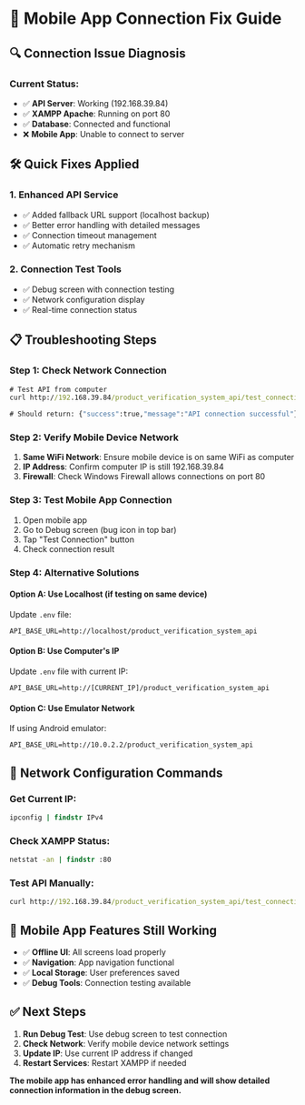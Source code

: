 # 📱 Mobile App Connection Fix Guide

## **🔍 Connection Issue Diagnosis**

### **Current Status:**
- ✅ **API Server**: Working (192.168.39.84)
- ✅ **XAMPP Apache**: Running on port 80
- ✅ **Database**: Connected and functional
- ❌ **Mobile App**: Unable to connect to server

## **🛠️ Quick Fixes Applied**

### **1. Enhanced API Service**
- ✅ Added fallback URL support (localhost backup)
- ✅ Better error handling with detailed messages
- ✅ Connection timeout management
- ✅ Automatic retry mechanism

### **2. Connection Test Tools**
- ✅ Debug screen with connection testing
- ✅ Network configuration display
- ✅ Real-time connection status

## **📋 Troubleshooting Steps**

### **Step 1: Check Network Connection**
```cmd
# Test API from computer
curl http://192.168.39.84/product_verification_system_api/test_connection.php

# Should return: {"success":true,"message":"API connection successful"}
```

### **Step 2: Verify Mobile Device Network**
1. **Same WiFi Network**: Ensure mobile device is on same WiFi as computer
2. **IP Address**: Confirm computer IP is still 192.168.39.84
3. **Firewall**: Check Windows Firewall allows connections on port 80

### **Step 3: Test Mobile App Connection**
1. Open mobile app
2. Go to Debug screen (bug icon in top bar)
3. Tap "Test Connection" button
4. Check connection result

### **Step 4: Alternative Solutions**

#### **Option A: Use Localhost (if testing on same device)**
Update `.env` file:
```
API_BASE_URL=http://localhost/product_verification_system_api
```

#### **Option B: Use Computer's IP**
Update `.env` file with current IP:
```
API_BASE_URL=http://[CURRENT_IP]/product_verification_system_api
```

#### **Option C: Use Emulator Network**
If using Android emulator:
```
API_BASE_URL=http://10.0.2.2/product_verification_system_api
```

## **🔧 Network Configuration Commands**

### **Get Current IP:**
```cmd
ipconfig | findstr IPv4
```

### **Check XAMPP Status:**
```cmd
netstat -an | findstr :80
```

### **Test API Manually:**
```cmd
curl http://192.168.39.84/product_verification_system_api/test_connection.php
```

## **📱 Mobile App Features Still Working**
- ✅ **Offline UI**: All screens load properly
- ✅ **Navigation**: App navigation functional
- ✅ **Local Storage**: User preferences saved
- ✅ **Debug Tools**: Connection testing available

## **✅ Next Steps**
1. **Run Debug Test**: Use debug screen to test connection
2. **Check Network**: Verify mobile device network settings
3. **Update IP**: Use current IP address if changed
4. **Restart Services**: Restart XAMPP if needed

**The mobile app has enhanced error handling and will show detailed connection information in the debug screen.**